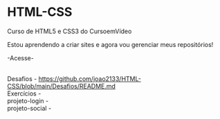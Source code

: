 # HTML-CSS
 Curso de HTML5 e CSS3 do CursoemVídeo

Estou aprendendo a criar sites e agora vou gerenciar meus repositórios!

-Acesse-

<br>  Desafios - https://github.com/joao2133/HTML-CSS/blob/main/Desafios/README.md
<br>  Exercícios - 
<br>  projeto-login - 
<br>  projeto-social - 
